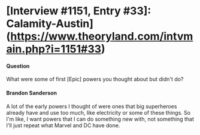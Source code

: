 # [Interview #1151, Entry #33]: Calamity-Austin](https://www.theoryland.com/intvmain.php?i=1151#33)

#### Question

What were some of first [Epic] powers you thought about but didn't do?

#### Brandon Sanderson

A lot of the early powers I thought of were ones that big superheroes already have and use too much, like electricity or some of these things. So I'm like, I want powers that I can do something new with, not something that I'll just repeat what Marvel and DC have done.

